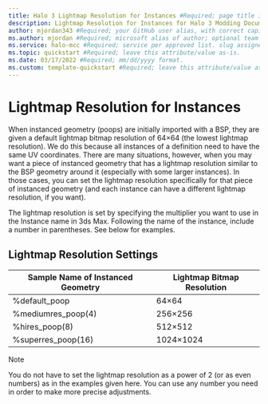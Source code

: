 ```yaml
---
title: Halo 3 Lightmap Resolution for Instances #Required; page title is displayed in search results. Include the brand.
description: Lightmap Resolution for Instances for Halo 3 Modding Documentation. #Required; article description that is displayed in search results. 
author: mjordan343 #Required; your GitHub user alias, with correct capitalization.
ms.author: mjordan #Required; microsoft alias of author; optional team alias.
ms.service: halo-mcc #Required; service per approved list. slug assigned by ACOM.
ms.topic: quickstart #Required; leave this attribute/value as-is.
ms.date: 03/17/2022 #Required; mm/dd/yyyy format.
ms.custom: template-quickstart #Required; leave this attribute/value as-is.
---
```


# Lightmap Resolution for Instances

When instanced geometry (poops) are initially imported with a BSP, they are given a default lightmap bitmap resolution of 64×64 (the lowest lightmap resolution). We do this because all instances of a definition need to have the same UV coordinates. There are many situations, however, when you may want a piece of instanced geometry that has a lightmap resolution similar to the BSP geometry around it (especially with some larger instances). In those cases, you can set the lightmap resolution specifically for that piece of instanced geometry (and each instance can have a different lightmap resolution, if you want).

The lightmap resolution is set by specifying the multiplier you want to use in the Instance name in 3ds Max. Following the name of the instance, include a number in parentheses. See below for examples.

## **Lightmap Resolution Settings**

|**Sample Name of Instanced Geometry**|**Lightmap Bitmap Resolution**|
|----|----|
|%default_poop|64×64|
|%mediumres_poop(4)|256×256|
|%hires_poop(8)|512×512|
|%superres_poop(16)|1024×1024|

>[!NOTE]
> You do not have to set the lightmap resolution as a power of 2 (or as even numbers) as in the examples given here. You can use any number you need in order to make more precise adjustments.

